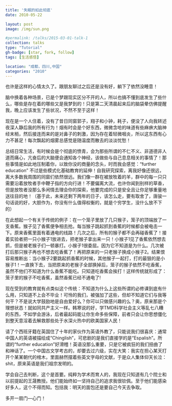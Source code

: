 ```yaml
---
title: '失眠的如此彻底'
date: 2010-05-22

layout: post
image: /img/sun.png

#permalink: /talks/2015-03-01-talk-1
collection: talks
type: "Tutorial"
gh-badge: [star, fork, follow]
tags: [生活感悟]

location: "成都，四川,中国"
categories: "2010"
---
```


也许是这样的心情太久了。跟朋友聊过之后还是没有好，躺下了依然没睡意！

脑中换着各种场景，已是个梦跟现实区分不开的人，所以也搞不懂到底发生了些什么，哪些是存在着的哪些又是我梦到的！只是第二天清晨起来后的脑袋晕仿佛提醒我，晚上应该发生了些状况，不然不至于这样！

现在是一个人住着，没有了昔日同窗郭子，翔子和小钟，耗子，便没了人向我转述夜深人静后我的所有行为！烟有时会是个好东西，微微含呛的味道有些麻痹大脑神经末梢，然后接连而来的是对鼻子的刺激，因为存在着轻微咽炎，所以这东西有心力不甚足！每次飘起的烟雾总感觉是随温度而散去的淡淡忧愁！

总结日常生活，有时候会是个彻底的愤青，会为那些所谓的不仁不义、非道德非人道而痛心，亢奋后的大脑便会通知各个神经，该做些与自己息息相关的事情了！那些事情是如此地压制着你，以致你没的商量的念头，时而我会感觉：“further education” 不过是些模式化基础教育的延伸！自我研究探索，离我好像还很远，离大多数我周围的同窗们依然很远。我们像一群在被放牧着的羊，群中的每一只只需要沿着放牧者手中鞭子指的方向行进！不要偏离大流，也许你闻到别样的草香，但是放牧者没那么多闲情去理会你的探索，他要完成的只是安全且让你足够重量地送往目的地！（基于此，未来还剩下两年的日子，该怎么走，要有取舍了，唐骏一句话说的好，大胆作为，你没有什么值得权衡的，就是个穷学生，没什么放不下的）

在此想起一个有关于传统的例子：在一个笼子里放了几只猴子，笼子的顶端放了一支香蕉。猴子见了香蕉便争相去抢。每当猴子跳起抓到香蕉的时候都会被电击一下。原来香蕉里面有着通电的线路！几次之后，所有的猴子都不会再碰香蕉了！接着实验者把一只小猴子1放进去，把老猴子拿出来一只！小猴子1见了香蕉依然想去抓，但是被老猴子们一顿暴打。小猴子1很委屈。因为它不知道是为什么。几次被打后那只猴子再也不想去吃香蕉了！再把原来的一只老猴子换成小猴子2。结果恨容易推断出：当小猴子2要跳起抓香蕉的时候，其他猴子一起打，打的最狠的是小猴子1！一直换下去，当把原来的老猴子全部换掉后，笼子的猴子依然不吃香蕉，虽然不他们不知道为什么香蕉不能吃。只知道吃香蕉会挨打！这样传统就形成了：笼子里的猴子不吃香蕉，虽然香蕉已经不通电了!

现在受到的教育就有点类似这个传统：不知道为什么上这些所谓的必修课到底有什么用，只知道不上会不毕业！可怜的我们，被强加了这些，但却不知道它们与我等何干？不是说大学鼓励地是自由爱好么？你可以只做感兴趣的么？奥，原来那是个理想状态！就如同共产主义一样。韩寒说的好，学TMD科学社会主义等乱七八糟的东西，不如学会游泳，后者最起码能让你生命多些保障，前者只会让你思想僵化到整天意淫着去解救那些处于水深火热中的欧美国家人民！

请了个西班牙籍在英国住了十年的家伙作为英语外教了，只能说我们很喜庆：通常中国人的英语被描绘成“Chinglish”，可悲剧的是我们直接学的是“Espalish”。所谓的“further education”好滑稽！英语没那么重要，只是它被疯狂的我们扭曲了和神话了。一个中国古文学考古的，却要去过六级，实在大笑：我实在担心某天打开个某某朝代的棺木，里面赫然摆着些英文字母的文献，于是众人集体仰天长泣：shit，原来英语是我们祖宗发明的。

学会自己去判断，这个是首要。纯粹为学术而育人的，我现在只知道有几个院士和以前提起的王晟教授。他们能始终如一坚持自己的追求我很钦佩。至于他们能感染好多人，这个不得而知。包括我：明天的面包还是要自己今天去争取。

多开一扇门—心门！<br>
